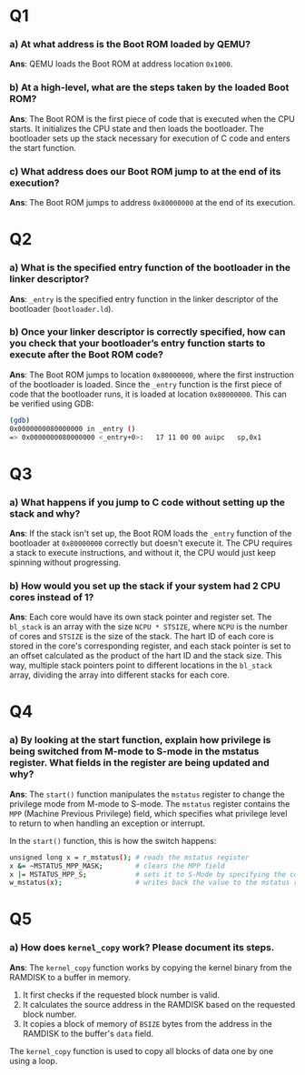 # Q1

### a) At what address is the Boot ROM loaded by QEMU?  
**Ans**: QEMU loads the Boot ROM at address location `0x1000`.

### b) At a high-level, what are the steps taken by the loaded Boot ROM?  
**Ans**: The Boot ROM is the first piece of code that is executed when the CPU starts. It initializes the CPU state and then loads the bootloader. The bootloader sets up the stack necessary for execution of C code and enters the start function.

### c) What address does our Boot ROM jump to at the end of its execution?  
**Ans**: The Boot ROM jumps to address `0x80000000` at the end of its execution.

# Q2

### a) What is the specified entry function of the bootloader in the linker descriptor?  
**Ans**: `_entry` is the specified entry function in the linker descriptor of the bootloader (`bootloader.ld`).

### b) Once your linker descriptor is correctly specified, how can you check that your bootloader’s entry function starts to execute after the Boot ROM code?  
**Ans**: The Boot ROM jumps to location `0x80000000`, where the first instruction of the bootloader is loaded. Since the `_entry` function is the first piece of code that the bootloader runs, it is loaded at location `0x80000000`. This can be verified using GDB:

```bash
(gdb) 
0x0000000080000000 in _entry ()
=> 0x0000000080000000 <_entry+0>:	17 11 00 00	auipc	sp,0x1
```

# Q3

### a) What happens if you jump to C code without setting up the stack and why?  
**Ans**: If the stack isn't set up, the Boot ROM loads the `_entry` function of the bootloader at `0x80000000` correctly but doesn't execute it. The CPU requires a stack to execute instructions, and without it, the CPU would just keep spinning without progressing.

### b) How would you set up the stack if your system had 2 CPU cores instead of 1?  
**Ans**: Each core would have its own stack pointer and register set. The `bl_stack` is an array with the size `NCPU * STSIZE`, where `NCPU` is the number of cores and `STSIZE` is the size of the stack. The hart ID of each core is stored in the core's corresponding register, and each stack pointer is set to an offset calculated as the product of the hart ID and the stack size. This way, multiple stack pointers point to different locations in the `bl_stack` array, dividing the array into different stacks for each core.

# Q4

### a) By looking at the start function, explain how privilege is being switched from M-mode to S-mode in the mstatus register. What fields in the register are being updated and why?  
**Ans**: The `start()` function manipulates the `mstatus` register to change the privilege mode from M-mode to S-mode. The `mstatus` register contains the `MPP` (Machine Previous Privilege) field, which specifies what privilege level to return to when handling an exception or interrupt.

In the `start()` function, this is how the switch happens:

```bash
unsigned long x = r_mstatus(); # reads the mstatus register
x &= ~MSTATUS_MPP_MASK;        # clears the MPP field
x |= MSTATUS_MPP_S;            # sets it to S-Mode by specifying the correct bit value
w_mstatus(x);                  # writes back the value to the mstatus register
```

# Q5

### a) How does `kernel_copy` work? Please document its steps.  
**Ans**: The `kernel_copy` function works by copying the kernel binary from the RAMDISK to a buffer in memory.

1. It first checks if the requested block number is valid.
2. It calculates the source address in the RAMDISK based on the requested block number.
3. It copies a block of memory of `BSIZE` bytes from the address in the RAMDISK to the buffer's `data` field.

The `kernel_copy` function is used to copy all blocks of data one by one using a loop.
